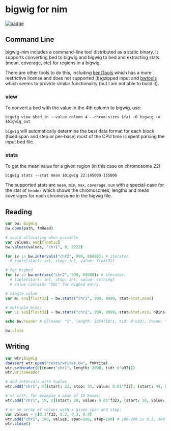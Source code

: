 # bigwig for nim

[![badge](https://img.shields.io/badge/docs-latest-blue.svg)](https://brentp.github.io/libbigwig-nim/bigwig.html)

## Command Line

bigwig-nim includes a command-line tool distributed as a static binary. It supports converting
bed to bigwig and bigwig to bed and extracting stats (mean, coverage, etc) for regions in a bigwig.

There are other tools to do this, including [kentTools](https://hgwdev.gi.ucsc.edu/~kent/src/) which has a more restrictive license and does not supported (b)gzipped input and [bwtools](https://github.com/CRG-Barcelona/bwtool) which seems to provide similar functionality (but I am not able to build it).


### view 

To convert a bed with the value in the 4th column to bigwig, use:

```Shell
bigwig view $bed_in --value-column 4 --chrom-sizes $fai -O bigwig -o $bigwig_out
```
`bigwig` will automatically determine the best data format for each block (fixed span and step or per-base) most of the
CPU time is spent parsing the input bed file.

### stats

To get the mean value for a given region (in this case on chromosome 22)

```Shell
bigwig stats --stat mean $bigwig 22:145000-155000
```

The supported stats are `mean`, `min`, `max`, `coverage`, `sum` with a special-case for the stat of `header` which
shows the chromosomes, lengths and mean coverages for each chromosome in the bigwig file.


## Reading

```Nim
var bw: BigWig
bw.open(path, fmRead)

# avoid allocating when possible
var values: seq[float32]
bw.values(values, "chr1", 0, 2222)

for iv in bw.intervals("chr2", 999, 88888): # iterator.
  # tuple[start: int, stop: int, value: float32]

# for bigbed
for iv in bw.entries("chr2", 999, 88888): # iterator.
  # tuple[start: int, stop: int, value: cstring]
  # value contains "SQL" for bigbed entry.

# single value
var m: seq[float32] = bw.stats("chr2", 999, 9999, stat=Stat.mean)

# multiple bins:
var L: seq[float32] = bw.stats("chr2", 999, 9999, stat=Stat.min, nBins=10)

echo bw.header # @[(name: "1", length: 195471971, tid: 0'u32), (name: "10", length: 130694993, tid: 1'u32)]

bw.close
```

## Writing

```Nim
var wtr:BigWig
doAssert wtr.open("tests/writer.bw", fmWrite)
wtr.setHeader(@[(name:"chr1", length: 2000, tid: 0'u32)])
wtr.writeHeader

# add intervals with tuples
wtr.add("chr1", @[(start: 22, stop: 33, value: 0.01'f32), (start: 44, stop: 55, value: 155'f32)])

# or with, for example a span of 15 bases:
wtr.add("chr1", 15, @[(start: 20, value: 0.01'f32), (start: 30, value: 155'f32)])

# or an array of values with a given span and step:
var values = @[0.1'f32, 0.2, 0.3, 0.4]
wtr.add("chr1", 100, values, span=100, step=200) # 100-200 is 0.1, 300-400 is 0.2 ...
wtr.close()

```

